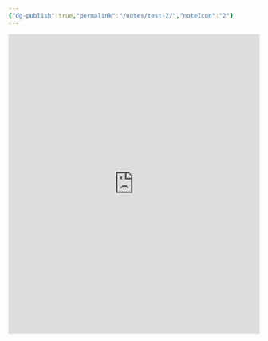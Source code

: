 ```yaml
---
{"dg-publish":true,"permalink":"/notes/test-2/","noteIcon":"2"}
---
```


<iframe src="https://www.alloprof.qc.ca/fr/eleves/bv/sciences/les-etapes-de-la-meiose-notions-avancees-s1531" width="100%" height="600" frameborder="0"></iframe>

